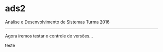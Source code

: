 ﻿# ads2
Análise e Desenvolvimento de Sistemas
Turma 2016
******************

Agora iremos testar o controle de versões...

teste
